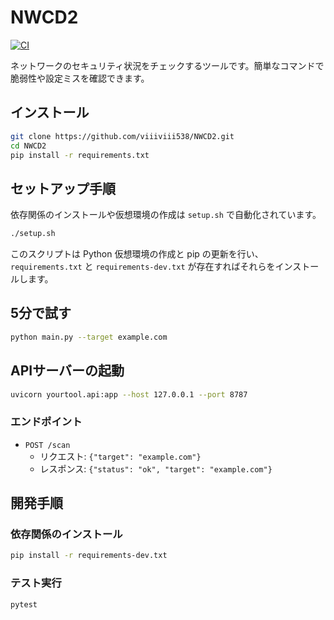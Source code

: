 # NWCD2
[![CI](https://github.com/viiiviii538/NWCD2/actions/workflows/ci-hard.yml/badge.svg?branch=main)](https://github.com/viiiviii538/NWCD2/actions/workflows/ci-hard.yml)

ネットワークのセキュリティ状況をチェックするツールです。簡単なコマンドで脆弱性や設定ミスを確認できます。

## インストール

```bash
git clone https://github.com/viiiviii538/NWCD2.git
cd NWCD2
pip install -r requirements.txt
```

## セットアップ手順

依存関係のインストールや仮想環境の作成は `setup.sh` で自動化されています。

```bash
./setup.sh
```

このスクリプトは Python 仮想環境の作成と pip の更新を行い、`requirements.txt` と `requirements-dev.txt` が存在すればそれらをインストールします。

## 5分で試す

```bash
python main.py --target example.com
```

## APIサーバーの起動

```bash
uvicorn yourtool.api:app --host 127.0.0.1 --port 8787
```

### エンドポイント

- `POST /scan`
  - リクエスト: `{"target": "example.com"}`
  - レスポンス: `{"status": "ok", "target": "example.com"}`

## 開発手順

### 依存関係のインストール

```bash
pip install -r requirements-dev.txt
```

### テスト実行

```bash
pytest
```
